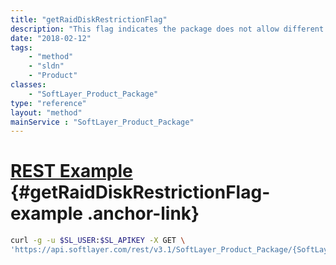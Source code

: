 ```yaml
---
title: "getRaidDiskRestrictionFlag"
description: "This flag indicates the package does not allow different disks with RAID."
date: "2018-02-12"
tags:
    - "method"
    - "sldn"
    - "Product"
classes:
    - "SoftLayer_Product_Package"
type: "reference"
layout: "method"
mainService : "SoftLayer_Product_Package"
---
```


# [REST Example](#getRaidDiskRestrictionFlag-example) <a href="/article/rest/"><i class="fas fa-question"></i></a> {#getRaidDiskRestrictionFlag-example .anchor-link} 
```bash
curl -g -u $SL_USER:$SL_APIKEY -X GET \
'https://api.softlayer.com/rest/v3.1/SoftLayer_Product_Package/{SoftLayer_Product_PackageID}/getRaidDiskRestrictionFlag'
```
